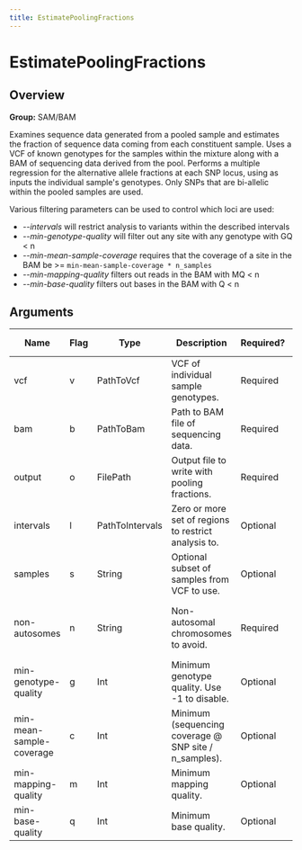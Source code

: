 ```yaml
---
title: EstimatePoolingFractions
---
```


# EstimatePoolingFractions

## Overview
**Group:** SAM/BAM

Examines sequence data generated from a pooled sample and estimates the fraction of sequence data
coming from each constituent sample. Uses a VCF of known genotypes for the samples within the
mixture along with a BAM of sequencing data derived from the pool.  Performs a multiple regression
for the alternative allele fractions at each SNP locus, using as inputs the individual sample's genotypes.
Only SNPs that are bi-allelic within the pooled samples are used.

Various filtering parameters can be used to control which loci are used:

- _--intervals_ will restrict analysis to variants within the described intervals
- _--min-genotype-quality_ will filter out any site with any genotype with GQ < n
- _--min-mean-sample-coverage_ requires that the coverage of a site in the BAM be >= `min-mean-sample-coverage * n_samples`
- _--min-mapping-quality_ filters out reads in the BAM with MQ < n
- _--min-base-quality_ filters out bases in the BAM with Q < n

## Arguments

|Name|Flag|Type|Description|Required?|Max Values|Default Value(s)|
|----|----|----|-----------|---------|----------|----------------|
|vcf|v|PathToVcf|VCF of individual sample genotypes.|Required|1||
|bam|b|PathToBam|Path to BAM file of sequencing data.|Required|1||
|output|o|FilePath|Output file to write with pooling fractions.|Required|1||
|intervals|l|PathToIntervals|Zero or more set of regions to restrict analysis to.|Optional|Unlimited||
|samples|s|String|Optional subset of samples from VCF to use.|Optional|Unlimited||
|non-autosomes|n|String|Non-autosomal chromosomes to avoid.|Required|Unlimited|M, chrM, MT, X, chrX, Y, chrY|
|min-genotype-quality|g|Int|Minimum genotype quality. Use -1 to disable.|Optional|1|30|
|min-mean-sample-coverage|c|Int|Minimum (sequencing coverage @ SNP site / n_samples).|Optional|1|6|
|min-mapping-quality|m|Int|Minimum mapping quality.|Optional|1|20|
|min-base-quality|q|Int|Minimum base quality.|Optional|1|5|

